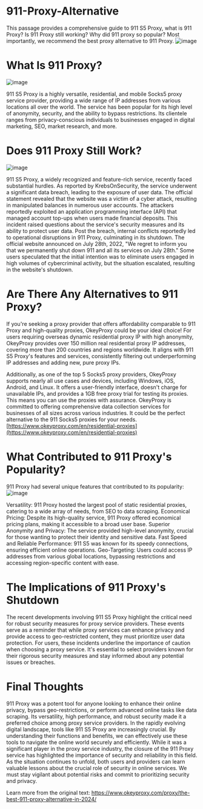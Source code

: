 # 911-Proxy-Alternative
This passage provides a comprehensive guide to 911 S5 Proxy, what is 911 Proxy? Is 911 Proxy still working? Why did  911 proxy so popular? Most importantly, we recommend the best proxy alternative to 911 Proxy.
![image](https://github.com/OkeyProxyCom/911-Proxy-Alternative/assets/150340973/54150fce-561d-4345-8c94-8abb2a1126bf)

# What Is 911 Proxy?
![image](https://github.com/OkeyProxyCom/911-Proxy-Alternative/assets/150340973/5d163e86-73a7-4494-a89e-5c11bec509ec)

911 S5 Proxy is a highly versatile, residential, and mobile Socks5 proxy service provider, providing a wide range of IP addresses from various locations all over the world. The service has been popular for its high level of anonymity, security, and the ability to bypass restrictions. Its clientele ranges from privacy-conscious individuals to businesses engaged in digital marketing, SEO, market research, and more.

# Does 911 Proxy Still Work?
![image](https://github.com/OkeyProxyCom/911-Proxy-Alternative/assets/150340973/a00ea96f-b397-4f5d-9068-1fc72ce4f5de)

911 S5 Proxy, a widely recognized and feature-rich service, recently faced substantial hurdles. As reported by KrebsOnSecurity, the service underwent a significant data breach, leading to the exposure of user data. The official statement revealed that the website was a victim of a cyber attack, resulting in manipulated balances in numerous user accounts. The attackers reportedly exploited an application programming interface (API) that managed account top-ups when users made financial deposits. This incident raised questions about the service's security measures and its ability to protect user data. Post the breach, internal conflicts reportedly led to operational disruptions in 911 Proxy, culminating in its shutdown. The official website announced on July 28th, 2022, "We regret to inform you that we permanently shut down 911 and all its services on July 28th." Some users speculated that the initial intention was to eliminate users engaged in high volumes of cybercriminal activity, but the situation escalated, resulting in the website's shutdown.

# Are There Any Alternatives to 911 Proxy?
If you're seeking a proxy provider that offers affordability comparable to 911 Proxy and high-quality proxies, OkeyProxy could be your ideal choice! For users requiring overseas dynamic residential proxy IP with high anonymity, OkeyProxy provides over 150 million real residential proxy IP addresses, covering more than 200 countries and regions worldwide. It aligns with 911 S5 Proxy's features and services, consistently filtering out underperforming IP addresses and adding new, pure proxy IPs.

Additionally, as one of the top 5 Socks5 proxy providers, OkeyProxy supports nearly all use cases and devices, including Windows, iOS, Android, and Linux. It offers a user-friendly interface, doesn't charge for unavailable IPs, and provides a 1GB free proxy trial for testing its proxies. This means you can use the proxies with assurance. OkeyProxy is committed to offering comprehensive data collection services for businesses of all sizes across various industries. It could be the perfect alternative to the 911 Socks5 proxies for your needs.
[https://www.okeyproxy.com/en/residential-proxies](https://www.okeyproxy.com/en/residential-proxies)

# What Contributed to 911 Proxy's Popularity?
911 Proxy had several unique features that contributed to its popularity:
![image](https://github.com/OkeyProxyCom/911-Proxy-Alternative/assets/150340973/5562066c-2995-49a8-b5f2-902994d1aa28)

Versatility: 911 Proxy hosted the largest pool of static residential proxies, catering to a wide array of needs, from SEO to data scraping.
Economical Pricing: Despite its high-quality service, 911 Proxy offered economical pricing plans, making it accessible to a broad user base.
Superior Anonymity and Privacy: The service provided high-level anonymity, crucial for those wanting to protect their identity and sensitive data.
Fast Speed and Reliable Performance: 911 S5 was known for its speedy connections, ensuring efficient online operations.
Geo-Targeting: Users could access IP addresses from various global locations, bypassing restrictions and accessing region-specific content with ease.

# The Implications of 911 Proxy's Shutdown
The recent developments involving 911 S5 Proxy highlight the critical need for robust security measures for proxy service providers. These events serve as a reminder that while proxy services can enhance privacy and provide access to geo-restricted content, they must prioritize user data protection. For users, these incidents underline the importance of caution when choosing a proxy service. It's essential to select providers known for their rigorous security measures and stay informed about any potential issues or breaches.


# Final Thoughts
911 Proxy was a potent tool for anyone looking to enhance their online privacy, bypass geo-restrictions, or perform advanced online tasks like data scraping. Its versatility, high performance, and robust security made it a preferred choice among proxy service providers.
In the rapidly evolving digital landscape, tools like 911 S5 Proxy are increasingly crucial. By understanding their functions and benefits, we can effectively use these tools to navigate the online world securely and efficiently.
While it was a significant player in the proxy service industry, the closure of the 911 Proxy service has highlighted the importance of security and reliability in this field. As the situation continues to unfold, both users and providers can learn valuable lessons about the crucial role of security in online services. We must stay vigilant about potential risks and commit to prioritizing security and privacy.

Learn more from the original text: https://www.okeyproxy.com/proxy/the-best-911-proxy-alternative-in-2024/
